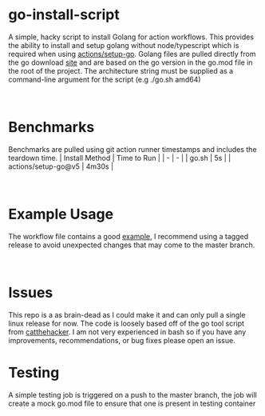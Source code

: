 # go-install-script
A simple, hacky script to install Golang for action workflows. This provides the ability to install and setup golang without node/typescript which is required when using [actions/setup-go](https://github.com/actions/setup-go). Golang files are pulled directly from the go download [site](https://go.dev/dl/) and are based on the go version in the go.mod file in the root of the project. The architecture string must be supplied as a command-line argument for the script (e.g ./go.sh amd64)

<br />

# Benchmarks
Benchmarks are pulled using git action runner timestamps and includes the teardown time.
| Install Method | Time to Run |
| - | - |
| go.sh | 5s |
| actions/setup-go@v5 | 4m30s |

<br />

# Example Usage
The workflow file contains a good [example](https://github.com/jake-young-dev/go-install-script/blob/master/.github/workflows/test.yaml#L16), I recommend using a tagged release to avoid unexpected changes that may come to the master branch.

<br />

# Issues
This repo is a as brain-dead as I could make it and can only pull a single linux release for now. The code is loosely based off of the go tool script from [catthehacker](https://github.com/catthehacker/docker_images/blob/master/linux/ubuntu/scripts/go.sh). I am not very experienced in bash so if you have any improvements, recommendations, or bug fixes please open an issue.

# Testing
A simple testing job is triggered on a push to the master branch, the job will create a mock go.mod file to ensure that one is present in testing container

